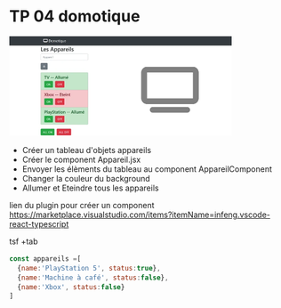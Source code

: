 # TP 04 domotique
<img src="../../img/tp/tpd.webp" width="400">

- Créer un tableau d'objets appareils
- Créer le component  Appareil.jsx
- Envoyer les élèments du tableau au component AppareilComponent
- Changer la couleur du background
- Allumer et Eteindre tous les appareils
  

lien du plugin pour créer un component  
https://marketplace.visualstudio.com/items?itemName=infeng.vscode-react-typescript
  
tsf +tab  

```js
const appareils =[
  {name:'PlayStation 5', status:true},
  {name:'Machine à café', status:false},
  {name:'Xbox', status:false}
]
```